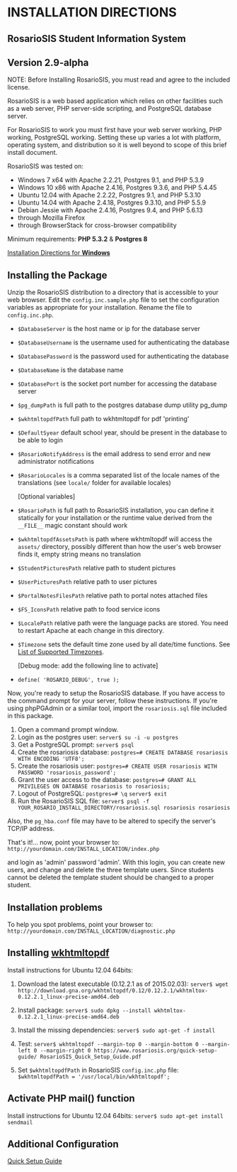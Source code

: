 # INSTALLATION DIRECTIONS

## RosarioSIS Student Information System

Version 2.9-alpha
-----------------

NOTE: Before Installing RosarioSIS, you must read and agree to the included license.

RosarioSIS is a web based application which relies on other facilities such as a web server, PHP server-side scripting, and PostgreSQL database server.

For RosarioSIS to work you must first have your web server working, PHP working, PostgreSQL working. Setting these up varies a lot with platform, operating system, and distribution so it is well beyond to scope of this brief install document.

RosarioSIS was tested on:

- Windows 7 x64 with Apache 2.2.21, Postgres 9.1, and PHP 5.3.9
- Windows 10 x86 with Apache 2.4.16, Postgres 9.3.6, and PHP 5.4.45
- Ubuntu 12.04 with Apache 2.2.22, Postgres 9.1, and PHP 5.3.10
- Ubuntu 14.04 with Apache 2.4.18, Postgres 9.3.10, and PHP 5.5.9
- Debian Jessie with Apache 2.4.16, Postgres 9.4, and PHP 5.6.13
- through Mozilla Firefox
- through BrowserStack for cross-browser compatibility

Minimum requirements: **PHP 5.3.2** & **Postgres 8**

[Installation Directions for **Windows**](https://github.com/francoisjacquet/rosariosis/wiki/How-to-install-RosarioSIS-on-Windows)


Installing the Package
----------------------

Unzip the RosarioSIS distribution to a directory that is accessible to your web browser. Edit the `config.inc.sample.php` file to set the configuration variables as appropriate for your installation. Rename the file to `config.inc.php`.

- `$DatabaseServer` is the host name or ip for the database server
- `$DatabaseUsername` is the username used for authenticating the database
- `$DatabasePassword` is the password used for authenticating the database
- `$DatabaseName` is the database name
- `$DatabasePort` is the socket port number for accessing the database server

- `$pg_dumpPath` is full path to the postgres database dump utility pg_dump
- `$wkhtmltopdfPath` full path to wkhtmltopdf for pdf 'printing'
  
- `$DefaultSyear` default school year, should be present in the database to be able to login
- `$RosarioNotifyAddress` is the email address to send error and new administrator notifications
- `$RosarioLocales` is a comma separated list of the locale names of the translations (see `locale/` folder for available locales)

  [Optional variables]
- `$RosarioPath` is full path to RosarioSIS installation, you can define it statically for your installation or the runtime value derived from the `__FILE__` magic constant should work
- `$wkhtmltopdfAssetsPath` is path where wkhtmltopdf will access the `assets/` directory, possibly different than how the user's web browser finds it, empty string means no translation
- `$StudentPicturesPath` relative path to student pictures
- `$UserPicturesPath` relative path to user pictures
- `$PortalNotesFilesPath` relative path to portal notes attached files
- `$FS_IconsPath` relative path to food service icons
- `$LocalePath` relative path were the language packs are stored. You need to restart Apache at each change in this directory.
- `$Timezone` sets the default time zone used by all date/time functions. See [List of Supported Timezones](http://php.net/manual/en/timezones.php).

  [Debug mode: add the following line to activate]
- `define( 'ROSARIO_DEBUG', true );`

Now, you're ready to setup the RosarioSIS database. If you have access to the command prompt for your server, follow these instructions. If you're using phpPGAdmin or a similar tool, import the `rosariosis.sql` file included in this package.

1. Open a command prompt window.
2. Login as the postgres user:
	`server$ su -i -u postgres`
3. Get a PostgreSQL prompt:
	`server$ psql`
4. Create the rosariosis database:
	`postgres=# CREATE DATABASE rosariosis WITH ENCODING 'UTF8';`
5. Create the rosariosis user:
	`postgres=# CREATE USER rosariosis WITH PASSWORD 'rosariosis_password';`
6. Grant the user access to the database:
	`postgres=# GRANT ALL PRIVILEGES ON DATABASE rosariosis to rosariosis;`
7. Logout of PostgreSQL:
	`postgres=# \q`
	`server$ exit`
8. Run the RosarioSIS SQL file:
	`server$ psql -f YOUR_ROSARIO_INSTALL_DIRECTORY/rosariosis.sql rosariosis rosariosis`

Also, the `pg_hba.conf` file may have to be altered to specify the server's TCP/IP address.

That's it!... now, point your browser to: `http://yourdomain.com/INSTALL_LOCATION/index.php`

and login as 'admin' password 'admin'.  With this login, you can create new users, and change and delete the three template users. Since students cannot be deleted the template student should be changed to a proper student.


Installation problems
---------------------

To help you spot problems, point your browser to: `http://yourdomain.com/INSTALL_LOCATION/diagnostic.php`


Installing [wkhtmltopdf](http://wkhtmltopdf.org/)
-------------------------------------------------

Install instructions for Ubuntu 12.04 64bits:

1. Download the latest executable (0.12.2.1 as of 2015.02.03): `server$ wget http://download.gna.org/wkhtmltopdf/0.12/0.12.2.1/wkhtmltox-0.12.2.1_linux-precise-amd64.deb`

2. Install package: `server$ sudo dpkg --install wkhtmltox-0.12.2.1_linux-precise-amd64.deb`

3. Install the missing dependencies: `server$ sudo apt-get -f install`

4. Test: `server$ wkhtmltopdf --margin-top 0 --margin-bottom 0 --margin-left 0 --margin-right 0 https://www.rosariosis.org/quick-setup-guide/ RosarioSIS_Quick_Setup_Guide.pdf`

5. Set `$wkhtmltopdfPath` in RosarioSIS `config.inc.php` file: `$wkhtmltopdfPath = '/usr/local/bin/wkhtmltopdf';`


Activate PHP mail() function
----------------------------

Install instructions for Ubuntu 12.04 64bits:
	`server$ sudo apt-get install sendmail`


Additional Configuration
------------------------

[Quick Setup Guide](https://github.com/francoisjacquet/rosariosis/wiki/Quick-Setup-Guide)
